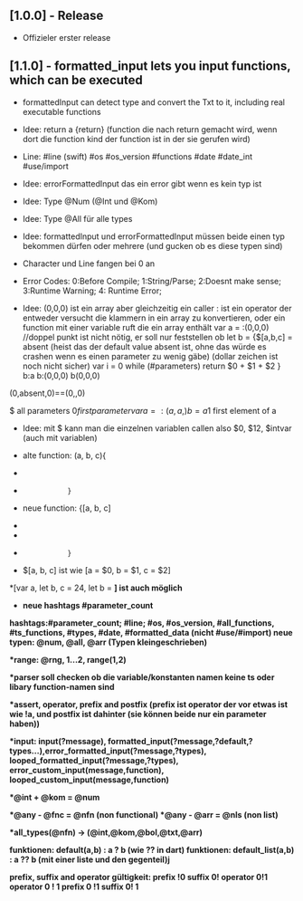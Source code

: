 ## [1.0.0] - Release

* Offizieler erster release

## [1.1.0] - formatted_input lets you input functions, which can be executed

* formattedInput can detect type and convert the Txt to it, including real executable functions

* Idee: return a {return} (function die nach return gemacht wird, wenn dort die function kind der function ist in der sie gerufen wird)

* Line: #line (swift) #os #os_version #functions #date #date_int #use/import

* Idee: errorFormattedInput das ein error gibt wenn es kein typ ist

* Idee: Type @Num (@Int und @Kom)

* Idee: Type @All für alle types

* Idee: formattedInput und errorFormattedInput müssen beide einen typ bekommen dürfen oder mehrere (und gucken ob es diese typen sind)

* Character und Line fangen bei 0 an

* Error Codes: 0:Before Compile; 1:String/Parse; 2:Doesnt make sense; 3:Runtime Warning; 4: Runtime Error;

* Idee: (0,0,0) ist ein array aber gleichzeitig ein caller
: ist ein operator der entweder versucht die klammern in ein array zu konvertieren, oder ein function mit einer variable ruft die ein array enthält
var a = :(0,0,0) //doppel punkt ist nicht nötig, er soll nur feststellen ob
let b = {$[a,b,c] = absent (heist das der default value absent ist, ohne das würde es crashen wenn es einen parameter zu wenig gäbe) (dollar zeichen ist noch nicht sicher)
var i = 0
while (#parameters)
return $0 + $1 + $2
}
b:a
b:(0,0,0)
b(0,0,0)

(0,absent,0)==(0,,0)

$ all parameters
$0 first parameter
var a = :(a, a, )
b = a$1 first element of a

* Idee: mit $ kann man die einzelnen variablen callen also $0, $12, $intvar (auch mit variablen)

* alte function: (a, b, c){ 
*
*                }
* neue function: {[a, b, c]
*                 
*
*                }
* $[a, b, c] ist wie [a = $0, b = $1, c = $2]

*[var a, let b, c = 24, let b = <b>] ist auch möglich
* neue hashtags #parameter_count 


hashtags:#parameter_count; #line; #os, #os_version, #all_functions, #ts_functions, #types, #date, #formatted_data (nicht #use/#import)
neue typen: @num, @all, @arr (Typen kleingeschrieben)

*range: @rng, 1...2, range(1,2)

*parser soll checken ob die variable/konstanten namen keine ts oder libary function-namen sind

*assert, operator, prefix and postfix (prefix ist operator der vor etwas ist wie !a, und postfix ist dahinter (sie können beide nur ein parameter haben))

*input: input(?message), formatted_input(?message,?default,?types...),error_formatted_input(?message,?types), looped_formatted_input(?message,?types), error_custom_input(message,function), looped_custom_input(message,function)

*@int + @kom = @num 

*@any - @fnc = @nfn (non functional)
*@any - @arr = @nls (non list)

*all_types(@nfn) -> (@int,@kom,@bol,@txt,@arr)

funktionen: default(a,b) : a ? b (wie ?? in dart)
funktionen: default_list(a,b) : a ?? b (mit einer liste und den gegenteil)j

prefix, suffix and operator gültigkeit:
prefix !0
suffix 0!
operator 0!1
operator 0 ! 1
prefix   0 !1
suffix   0! 1

